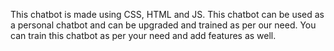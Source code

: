 
This chatbot is made using CSS, HTML and JS. This chatbot can be used as a personal chatbot and can be upgraded and trained as per our need. You can train this chatbot as per your need and add features as well.
